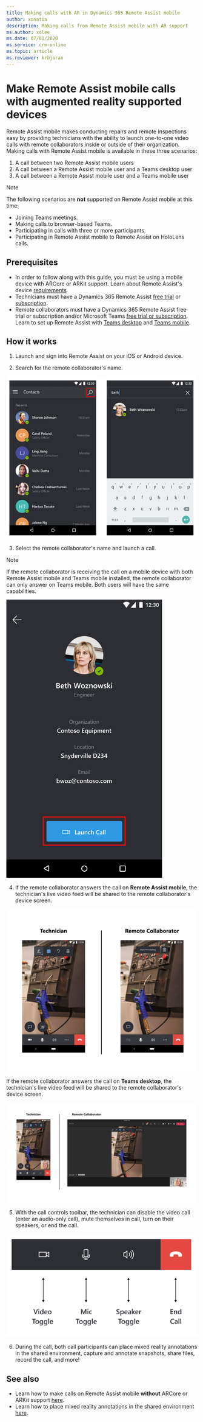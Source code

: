 ```yaml
---
title: Making calls with AR in Dynamics 365 Remote Assist mobile
author: xonatia
description: Making calls from Remote Assist mobile with AR support 
ms.author: xolee
ms.date: 07/01/2020 
ms.service: crm-online
ms.topic: article
ms.reviewer: krbjoran
---
```

# Make Remote Assist mobile calls with augmented reality supported devices

Remote Assist mobile makes conducting repairs and remote inspections easy by providing technicians with the ability to launch one-to-one video calls with remote collaborators inside or outside of their organization. Making calls with Remote Assist mobile is available in these three scenarios:

1. A call between two Remote Assist mobile users
2. A call between a Remote Assist mobile user and a Teams desktop user
3. A call between a Remote Assist mobile user and a Teams mobile user

> [!NOTE]
> The following scenarios are **not** supported on Remote Assist mobile at this time:
>
> - Joining Teams meetings.
> - Making calls to browser-based Teams.
> - Participating in calls with three or more participants.
> - Participating in Remote Assist mobile to Remote Assist on HoloLens calls.

## Prerequisites

- In order to follow along with this guide, you must be using a mobile device with ARCore or ARKit support. Learn about Remote Assist's device [requirements](https://docs.microsoft.com/dynamics365/mixed-reality/remote-assist/requirements).
- Technicians must have a Dynamics 365 Remote Assist [free trial](https://docs.microsoft.com/dynamics365/mixed-reality/remote-assist/try-remote-assist) or [subscription](https://docs.microsoft.com/dynamics365/mixed-reality/remote-assist/buy-remote-assist).
- Remote collaborators must have a Dynamics 365 Remote Assist free trial or subscription and/or Microsoft Teams [free trial or subscription](https://www.microsoft.com/microsoft-365/microsoft-teams/group-chat-software). Learn to set up Remote Assist with [Teams desktop](https://docs.microsoft.com/dynamics365/mixed-reality/remote-assist/teams-pc-all) and [Teams mobile](https://docs.microsoft.com/dynamics365/mixed-reality/remote-assist/teams-mobile-all).

## How it works

1. Launch and sign into Remote Assist on your iOS or Android device.

2. Search for the remote collaborator's name.

![Screenshot of Remote Assist mobile, showing the contacts screen and highlighting the search icon.](./media/calls_2.png "Search")

3. Select the remote collaborator's name and launch a call.

  > [!NOTE]
  > If the remote collaborator is receiving the call on a mobile device with both Remote Assist mobile and Teams mobile installed, the remote collaborator can only answer on Teams mobile. Both users will have the same capabilities.

![Screenshot of Remote Assist mobile showing the Launch Call button.](./media/calls_3.png)

4. If the remote collaborator answers the call on **Remote Assist mobile**, the technician's live video feed will be shared to the remote collaborator's device screen.

![Screenshot of Remote Assist mobile to Remote Assist mobile call.](./media/ram-ram_toolbar.png)

If the remote collaborator answers the call on **Teams desktop**, the technician's live video feed will be shared to the remote collaborator's device screen.

![Screenshot of a Remote Assist mobile to Microsoft Teams call.](./media/ram-teams-video.png)

5. With the call controls toolbar, the technician can disable the video call (enter an audio-only call), mute themselves in call, turn on their speakers, or end the call. 

![Screenshot of the Remote Assist mobile toolbar, pointing at the video toggle icon, the mic toggle icon, the speaker toggle icon, and the end call icon.](./media/calltoolbar.png)

6. During the call, both call participants can place mixed reality annotations in the shared environment, capture and annotate snapshots, share files, record the call, and more!

## See also

- Learn how to make calls on Remote Assist mobile **without** ARCore or ARKit support [here](https://docs.microsoft.com/dynamics365/mixed-reality/remote-assist/mobile-app/using-devices-without-ar).
- Learn how to place mixed reality annotations in the shared environment [here](https://docs.microsoft.com/dynamics365/mixed-reality/remote-assist/mobile-app/annotate-your-environment).
